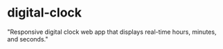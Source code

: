 # digital-clock
"Responsive digital clock web app that displays real-time hours, minutes, and seconds."

